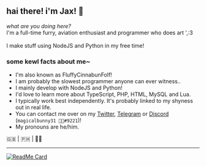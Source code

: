 ## hai there! i'm Jax! 🐾

*what are you doing here?*<br>
I'm a full-time furry, aviation enthusiast and programmer who does art ',:3<br>
<br>
I make stuff using NodeJS and Python in my free time!<br>

### some kewl facts about me~
- I'm also known as FluffyCinnabunFolf!
- I am probably the slowest programmer anyone can ever witness..
- I mainly develop with NodeJS and Python!
- I'd love to learn more about TypeScript, PHP, HTML, MySQL and Lua.
- I typically work best independently. It's probably linked to my shyness out in real life.
- You can contact me over on my [Twitter](https://twitter.com/magicalbunny31 "Link to my Twitter account!"), [Telegram](https://t.me/magicalbunny31 "Link to open a chat with me on Telegram!") or [Discord](https://discord.gg/5cE7AjX "Invite to my Discord server!") (`magicalbunny31 🍂🌃#9221`)!
- My pronouns are he/him.

🇬🇧 | 🇵🇭 | 🏳️‍🌈

---

[![ReadMe Card](https://github-readme-stats.vercel.app/api/pin/?username=magicalbunny31&repo=discord-bunny-bot-public)](https://github.com/anuraghazra/github-readme-stats)
